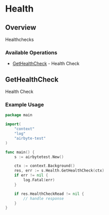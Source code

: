 # Health

## Overview

Healthchecks

### Available Operations

* [GetHealthCheck](#gethealthcheck) - Health Check

## GetHealthCheck

Health Check

### Example Usage

```go
package main

import(
	"context"
	"log"
	"airbyte-test"
)

func main() {
    s := airbytetest.New()

    ctx := context.Background()
    res, err := s.Health.GetHealthCheck(ctx)
    if err != nil {
        log.Fatal(err)
    }

    if res.HealthCheckRead != nil {
        // handle response
    }
}
```
